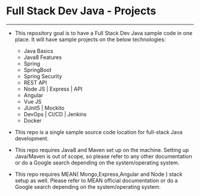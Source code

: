 # Full Stack Dev Java - Projects
----------------------------------

* This repository goal is to have a Full Stack Dev Java sample code in one place. It will have sample projects on the below technologies:
  - Java Basics
  - Java8 Features
  - Spring
  - SpringBoot
  - Spring Security
  - REST API
  - Node JS | Express | API
  - Angular
  - Vue JS
  - JUnit5 | Mockito
  - DevOps | CI/CD | Jenkins
  - Docker
* This repo is a single sample source code location for full-stack Java development. 

* This repo requires Java8 and Maven set up on the machine. Setting up Java/Maven is out of scope, so please refer to any other documentation or do a Google search depending on the system/operating system.

* This repo requires MEAN( Mongo,Express,Angular and Node ) stack setup as well. Please refer to MEAN official documentation or do a Google search depending on the system/operating system.
